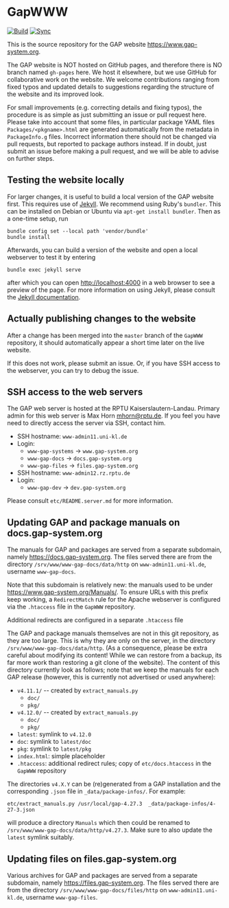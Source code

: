 # GapWWW

[![Build](https://github.com/gap-system/GapWWW/actions/workflows/build.yml/badge.svg)](https://github.com/gap-system/GapWWW/actions/workflows/build.yml)
[![Sync](https://github.com/gap-system/GapWWW/actions/workflows/sync.yml/badge.svg)](https://github.com/gap-system/GapWWW/actions/workflows/sync.yml)

This is the source repository for the GAP website <https://www.gap-system.org>.

The GAP website is NOT hosted on GitHub pages, and therefore there is NO
branch named `gh-pages` here. We host it elsewhere, but we use GitHub for
collaborative work on the website. We welcome contributions ranging from
fixed typos and updated details to suggestions regarding the structure of
the website and its improved look.

For small improvements (e.g. correcting details and fixing typos), the
procedure is as simple as just submitting an issue or pull request here.
Please take into account that some files, in particular package YAML
files `Packages/<pkgname>.html` are generated automatically from the
metadata in `PackageInfo.g` files. Incorrect information there should
not be changed via pull requests, but reported to package authors instead.
If in doubt, just submit an issue before making a pull request, and we
will be able to advise on further steps.


## Testing the website locally

For larger changes, it is useful to build a local version of the GAP
website first. This requires use of [Jekyll](https://jekyllrb.com). We
recommend using Ruby's `bundler`. This can be installed on Debian or
Ubuntu via `apt-get install bundler`. Then as a one-time setup, run

    bundle config set --local path 'vendor/bundle'
    bundle install

Afterwards, you can build a version of the website and open a local
webserver to test it by entering

    bundle exec jekyll serve

after which you can open <http://localhost:4000> in a web browser to see
a preview of the page. For more information on using Jekyll, please
consult the [Jekyll documentation](https://jekyllrb.com/docs/).
  

## Actually publishing changes to the website

After a change has been merged into the `master` branch of the `GapWWW`
repository, it should automatically appear a short time later on the
live website.

If this does not work, please submit an issue. Or, if you have SSH access
to the webserver, you can try to debug the issue.


## SSH access to the web servers

The GAP web server is hosted at the RPTU Kaiserslautern-Landau. Primary admin
for this web server is Max Horn <mhorn@rptu.de>. If you
feel you have need to directly access the server via SSH, contact him.

- SSH hostname: `www-admin11.uni-kl.de`
- Login:
  - `www-gap-systems` → `www.gap-system.org`
  - `www-gap-docs` → `docs.gap-system.org`
  - `www-gap-files` → `files.gap-system.org`
- SSH hostname: `www-admin12.rz.rptu.de`
- Login:
  - `www-gap-dev` → `dev.gap-system.org`

Please consult `etc/README.server.md` for more information.


## Updating GAP and package manuals on docs.gap-system.org

The manuals for GAP and packages are served from a separate subdomain,
namely <https://docs.gap-system.org>. The files served there
are from the directory `/srv/www/www-gap-docs/data/http` on
`www-admin11.uni-kl.de`, username `www-gap-docs`.

Note that this subdomain is relatively new: the manuals used to be under
<https://www.gap-system.org/Manuals/>. To ensure URLs with this prefix
keep working, a `RedirectMatch` rule for the Apache webserver is
configured via the `.htaccess` file in the `GapWWW` repository.

Additional redirects are configured in a separate `.htaccess` file

The GAP and package manuals themselves are not in this git repository,
as they are too large. This is why they are only on the server, in the
directory `/srv/www/www-gap-docs/data/http`. (As a consequence, please
be extra careful about modifying its content! While we can restore from
a backup, its far more work than restoring a git clone of the website).
The content of this directory currently look as follows; note that we
keep the manuals for each GAP release (however, this is currently not
advertised or used anywhere):

- `v4.11.1/` -- created by `extract_manuals.py`
   - `doc/`
   - `pkg/`
- `v4.12.0/` -- created by `extract_manuals.py`
   - `doc/`
   - `pkg/`
- `latest`: symlink to `v4.12.0`
- `doc`: symlink to `latest/doc`
- `pkg`: symlink to `latest/pkg`
- `index.html`: simple placeholder
- `.htaccess`: additional redirect rules; copy of `etc/docs.htaccess`
  in the `GapWWW` repository

The directories `v4.X.Y` can be (re)generated from a GAP installation and the
corresponding `.json` file in `_data/package-infos/`. For example:

    etc/extract_manuals.py /usr/local/gap-4.27.3  _data/package-infos/4-27-3.json

will produce a directory `Manuals` which then could be renamed to
`/srv/www/www-gap-docs/data/http/v4.27.3`. Make sure to also update the `latest`
symlink suitably.


## Updating files on files.gap-system.org

Various archives for GAP and packages are served from a separate
subdomain, namely <https://files.gap-system.org>. The files served there
are from the directory `/srv/www/www-gap-docs/files/http` on
`www-admin11.uni-kl.de`, username `www-gap-files`.
